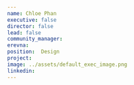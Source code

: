 ```yaml
---
name: Chloe Phan
executive: false
director: false
lead: false
community_manager: 
erevna:    
position:  Design
project: 
image: ../assets/default_exec_image.png
linkedin: 
---
```

